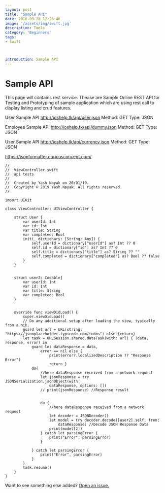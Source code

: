 ```yaml
---
layout: post
title: "Sample API"
date: 2018-09-28 12:26:40
image: '/assets/img/swift.jpg'
description: Tools
category: 'Beginners'
tags:
- Swift



introduction: Sample API
---
```


# Sample API
This page will contains rest service.
Thease are Sample Online REST API for Testing and Prototyping of sample application which are using rest call to display listing and crud features.




User Sample API
<a href="http://ioshelp.tk/api/user.json">http://ioshelp.tk/api/user.json</a>
Method:	GET	
Type: JSON


Employee Sample API
<a href="http://ioshelp.tk/api/dummy.json">http://ioshelp.tk/api/dummy.json</a>
Method:	GET	
Type: JSON


User Sample API
<a href="http://ioshelp.tk/api/currency.json">http://ioshelp.tk/api/currency.json</a>
Method:	GET	
Type: JSON

<a href="https://jsonformatter.curiousconcept.com/">https://jsonformatter.curiousconcept.com/</a>



```
//
//  ViewController.swift
//  api tests
//
//  Created by Yash Nayak on 20/01/19.
//  Copyright © 2019 Yash Nayak. All rights reserved.
//

import UIKit

class ViewController: UIViewController {

    struct User {
        var userId: Int
        var id: Int
        var title: String
        var completed: Bool
        init(_ dictionary: [String: Any]) {
            self.userId = dictionary["userId"] as? Int ?? 0
            self.id = dictionary["id"] as? Int ?? 0
            self.title = dictionary["title"] as? String ?? ""
            self.completed = dictionary["completed"] as? Bool ?? false
        }
    }
    

    struct user2: Codable{
        var userId: Int
        var id: Int
        var title: String
        var completed: Bool
    }
    
 
    override func viewDidLoad() {
        super.viewDidLoad()
        // Do any additional setup after loading the view, typically from a nib.
        guard let url = URL(string: "https://jsonplaceholder.typicode.com/todos") else {return}
        let task = URLSession.shared.dataTask(with: url) { (data, response, error) in
            guard let dataResponse = data,
                error == nil else {
                    print(error?.localizedDescription ?? "Response Error")
                    return }
            do{
                //here dataResponse received from a network request
                let jsonResponse = try JSONSerialization.jsonObject(with:
                    dataResponse, options: [])
                // print(jsonResponse) //Response result
                
                
                do {
                    //here dataResponse received from a network request
                    let decoder = JSONDecoder()
                    let model = try decoder.decode([user2].self, from:
                        dataResponse) //Decode JSON Response Data
                    print(model[2])
                } catch let parsingError {
                    print("Error", parsingError)
                }
                
            } catch let parsingError {
                print("Error", parsingError)
            }
        }
        task.resume()
    }
}

```

Want to see something else added? <a href="https://yugn27.github.io/contact/">Open an issue.</a>
